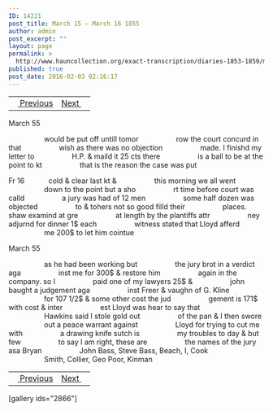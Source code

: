 ```yaml
---
ID: 14221
post_title: March 15 – March 16 1855
author: admin
post_excerpt: ""
layout: page
permalink: >
  http://www.hauncollection.org/exact-transcription/diaries-1853-1859/march-15-march-16-1855/
published: true
post_date: 2016-02-03 02:16:17
---
```

<table style="width: 100%;" align="center">
<tbody>
<tr>
<td><a href="http://www.hauncollection.org/version-2/diaries-1853-1859/march-13-march-15-1855/"><img src="https://lh3.googleusercontent.com/-EFJpxxNiPNw/VqgtWBCZrMI/AAAAAAAAAFU/WfY4lPFWWkg/s800-Ic42/Soeb-Plain-Arrows-8-10px.png" alt="" width="10" height="10" /> Previous</a></td>
<td style="text-align: right;"><a href="http://www.hauncollection.org/version-2/diaries-1853-1859/march-16-march-18-1855/">Next <img src="https://lh3.googleusercontent.com/-67k0cYlpXHw/VqgtWKz1MXI/AAAAAAAAAFU/k9PW_Piyurk/s800-Ic42/Soeb-Plain-Arrows-5-10px.png" alt="" width="10" height="10" /></a></td>
</tr>
</tbody>
</table>
March 55

<span style="margin-left: 70px;">would be put off untill tomor
<span style="margin-left: 70px;">row the court concurd in that
<span style="margin-left: 70px;">wish as there was no objection
<span style="margin-left: 70px;">made. I finishd my letter to
<span style="margin-left: 70px;">H.P. &amp; maild it 25 cts there
<span style="margin-left: 70px;">is a ball to be at the point to kt
<span style="margin-left: 70px;">that is the reason the case was put</span></span></span></span></span></span></span>

Fr 16            cold &amp; clear last kt &amp;
<span style="margin-left: 70px;">this morning we all went
<span style="margin-left: 70px;">down to the point but a sho
<span style="margin-left: 70px;">rt time before court was calld
<span style="margin-left: 70px;">a jury was had of 12 men
<span style="margin-left: 70px;">some half dozen was objected
<span style="margin-left: 70px;">to &amp; tohers not so good filld their
<span style="margin-left: 70px;">places. shaw examind at gre
<span style="margin-left: 70px;">at length by the plantiffs attr
<span style="margin-left: 70px;">ney adjurnd for dinner 1$ each
<span style="margin-left: 70px;">witness stated that Lloyd afferd
<span style="margin-left: 70px;">me 200$ to let him cointue</span></span></span></span></span></span></span></span></span></span></span>

March 55

<span style="margin-left: 70px;">as he had been working but
<span style="margin-left: 70px;">the jury brot in a verdict aga
<span style="margin-left: 70px;">inst me for 300$ &amp; restore him
<span style="margin-left: 70px;">again in the company. so I
<span style="margin-left: 70px;">paid one of my lawyers 25$ &amp;
<span style="margin-left: 70px;">john baught a judgement aga
<span style="margin-left: 70px;">inst Freer &amp; vaughn of G. Kline
<span style="margin-left: 70px;">for 107 1/2$ &amp; some other cost the jud
<span style="margin-left: 70px;">gement is 171$ with cost &amp; inter
<span style="margin-left: 70px;">est Lloyd was hear to say that
<span style="margin-left: 70px;">Hawkins said I stole gold out
<span style="margin-left: 70px;">of the pan &amp; I then swore
<span style="margin-left: 70px;">out a peace warrant against
<span style="margin-left: 70px;">Lloyd for trying to cut me with
<span style="margin-left: 70px;">a drawing knife sutch is
<span style="margin-left: 70px;">my troubles to day &amp; but few
<span style="margin-left: 70px;">to say I am right, these are
<span style="margin-left: 70px;">the names of the jury asa Bryan
<span style="margin-left: 70px;">John Bass, Steve Bass, Beach, I, Cook
<span style="margin-left: 70px;">Smith, Collier, Geo Poor, Kinman</span></span></span></span></span></span></span></span></span></span></span></span></span></span></span></span></span></span></span></span>
<table style="width: 100%;" align="center">
<tbody>
<tr>
<td><a href="http://www.hauncollection.org/version-2/diaries-1853-1859/march-13-march-15-1855/"><img src="https://lh3.googleusercontent.com/-EFJpxxNiPNw/VqgtWBCZrMI/AAAAAAAAAFU/WfY4lPFWWkg/s800-Ic42/Soeb-Plain-Arrows-8-10px.png" alt="" width="10" height="10" /> Previous</a></td>
<td style="text-align: right;"><a href="http://www.hauncollection.org/version-2/diaries-1853-1859/march-16-march-18-1855/">Next <img src="https://lh3.googleusercontent.com/-67k0cYlpXHw/VqgtWKz1MXI/AAAAAAAAAFU/k9PW_Piyurk/s800-Ic42/Soeb-Plain-Arrows-5-10px.png" alt="" width="10" height="10" /></a></td>
</tr>
</tbody>
</table>
[gallery ids="2866"]